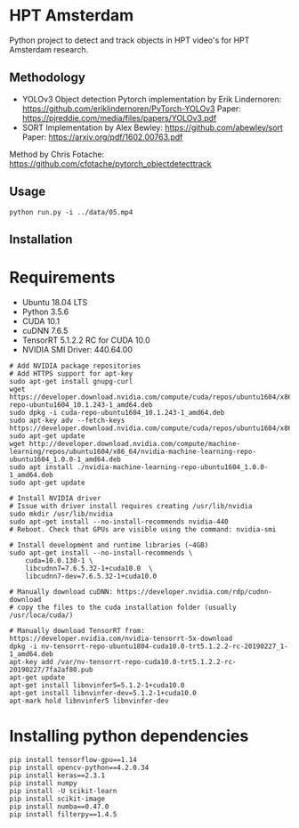 # HPT Amsterdam

Python project to detect and track objects in HPT video's for HPT Amsterdam research.

## Methodology

- YOLOv3 Object detection
Pytorch implementation by Erik Lindernoren: https://github.com/eriklindernoren/PyTorch-YOLOv3
Paper: https://pjreddie.com/media/files/papers/YOLOv3.pdf
- SORT
Implementation by Alex Bewley: https://github.com/abewley/sort
Paper: https://arxiv.org/pdf/1602.00763.pdf

Method by Chris Fotache: https://github.com/cfotache/pytorch_objectdetecttrack

## Usage

```
python run.py -i ../data/05.mp4
```

## Installation

# Requirements

- Ubuntu 18.04 LTS
- Python 3.5.6
- CUDA 10.1
- cuDNN 7.6.5
- TensorRT 5.1.2.2 RC for CUDA 10.0
- NVIDIA SMI Driver: 440.64.00

```
# Add NVIDIA package repositories
# Add HTTPS support for apt-key
sudo apt-get install gnupg-curl
wget https://developer.download.nvidia.com/compute/cuda/repos/ubuntu1604/x86_64/cuda-repo-ubuntu1604_10.1.243-1_amd64.deb
sudo dpkg -i cuda-repo-ubuntu1604_10.1.243-1_amd64.deb
sudo apt-key adv --fetch-keys https://developer.download.nvidia.com/compute/cuda/repos/ubuntu1604/x86_64/7fa2af80.pub
sudo apt-get update
wget http://developer.download.nvidia.com/compute/machine-learning/repos/ubuntu1604/x86_64/nvidia-machine-learning-repo-ubuntu1604_1.0.0-1_amd64.deb
sudo apt install ./nvidia-machine-learning-repo-ubuntu1604_1.0.0-1_amd64.deb
sudo apt-get update

# Install NVIDIA driver
# Issue with driver install requires creating /usr/lib/nvidia
sudo mkdir /usr/lib/nvidia
sudo apt-get install --no-install-recommends nvidia-440
# Reboot. Check that GPUs are visible using the command: nvidia-smi

# Install development and runtime libraries (~4GB)
sudo apt-get install --no-install-recommends \
    cuda=10.0.130-1 \
    libcudnn7=7.6.5.32-1+cuda10.0  \
    libcudnn7-dev=7.6.5.32-1+cuda10.0

# Manually download cuDNN: https://developer.nvidia.com/rdp/cudnn-download
# copy the files to the cuda installation folder (usually /usr/loca/cuda/)

# Manually download TensorRT from: https://developer.nvidia.com/nvidia-tensorrt-5x-download
dpkg -i nv-tensorrt-repo-ubuntu1804-cuda10.0-trt5.1.2.2-rc-20190227_1-1_amd64.deb
apt-key add /var/nv-tensorrt-repo-cuda10.0-trt5.1.2.2-rc-20190227/7fa2af80.pub
apt-get update
apt-get install libnvinfer5=5.1.2-1+cuda10.0
apt-get install libnvinfer-dev=5.1.2-1+cuda10.0
apt-mark hold libnvinfer5 libnvinfer-dev
```

# Installing python dependencies

```
pip install tensorflow-gpu==1.14
pip install opencv-python==4.2.0.34
pip install keras==2.3.1
pip install numpy
pip install -U scikit-learn
pip install scikit-image
pip install numba==0.47.0
pip install filterpy==1.4.5
```